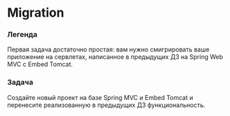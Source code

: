 # Migration

### Легенда
Первая задача достаточно простая: вам нужно смигрировать ваше приложение на сервлетах, написанное в предыдущих ДЗ на Spring Web MVC с Embed Tomcat.

### Задача
Создайте новый проект на базе Spring MVC и Embed Tomcat и перенесите реализованную в предыдущих ДЗ функциональность.
